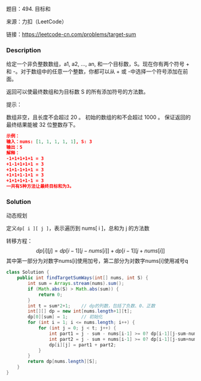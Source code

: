 题目：494. 目标和

来源：力扣（LeetCode） 

链接：https://leetcode-cn.com/problems/target-sum


### Description

给定一个非负整数数组，a1, a2, ..., an, 和一个目标数，S。现在你有两个符号 + 和 -。对于数组中的任意一个整数，你都可以从 + 或 -中选择一个符号添加在前面。

返回可以使最终数组和为目标数 S 的所有添加符号的方法数。

 提示：

数组非空，且长度不会超过 20 。
初始的数组的和不会超过 1000 。
保证返回的最终结果能被 32 位整数存下。

```json
示例：
输入：nums: [1, 1, 1, 1, 1], S: 3
输出：5
解释：
-1+1+1+1+1 = 3
+1-1+1+1+1 = 3
+1+1-1+1+1 = 3
+1+1+1-1+1 = 3
+1+1+1+1-1 = 3
一共有5种方法让最终目标和为3。
```

### Solution

动态规划

定义`dp[ i ][ j ]`，表示遍历到 nums[ i ]，总和为 j 的方法数

转移方程：
$$
dp[i][j] = dp[i-1][j-nums[i]] + dp[i-1][j+nums[i]]
$$
其中第一部分为对数字nums[i]使用加号，第二部分为对数字nums[i]使用减号q

```java
class Solution {
    public int findTargetSumWays(int[] nums, int S) {
        int sum = Arrays.stream(nums).sum();
        if (Math.abs(S) > Math.abs(sum)) {
            return 0;
        }
        int t = sum*2+1;    // dp的列数，包括了负数、0、正数
        int[][] dp = new int[nums.length+1][t];
        dp[0][sum] = 1;     // 初始化
        for (int i = 1; i <= nums.length; i++) {
            for (int j = 0; j < t; j++) {
                int part1 = j - sum - nums[i-1] >= 0? dp[i-1][j-sum-nums[i-1]]: 0;
                int part2 = j - sum + nums[i-1] >= 0? dp[i-1][j-sum+nums[i-1]]: 0;
                dp[i][j] = part1 + part2;
            }
        }
        return dp[nums.length][S];
    }
}
```

